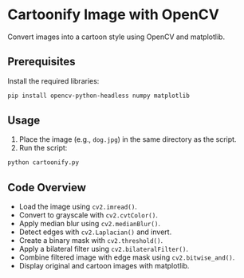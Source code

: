 
# Cartoonify Image with OpenCV

Convert images into a cartoon style using OpenCV and matplotlib.

## Prerequisites

Install the required libraries:

```bash
pip install opencv-python-headless numpy matplotlib
```

## Usage

1. Place the image (e.g., `dog.jpg`) in the same directory as the script.
2. Run the script:

```bash
python cartoonify.py
```

## Code Overview

- Load the image using `cv2.imread()`.
- Convert to grayscale with `cv2.cvtColor()`.
- Apply median blur using `cv2.medianBlur()`.
- Detect edges with `cv2.Laplacian()` and invert.
- Create a binary mask with `cv2.threshold()`.
- Apply a bilateral filter using `cv2.bilateralFilter()`.
- Combine filtered image with edge mask using `cv2.bitwise_and()`.
- Display original and cartoon images with matplotlib.

